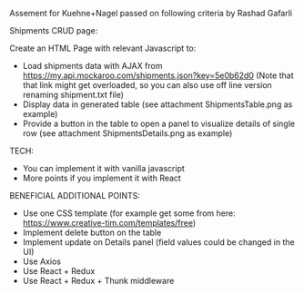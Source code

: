 Assement for Kuehne+Nagel passed on following criteria by Rashad Gafarli

Shipments CRUD page:

Create an HTML Page with relevant Javascript to:

- Load shipments data with AJAX from https://my.api.mockaroo.com/shipments.json?key=5e0b62d0
  (Note that that link might get overloaded, so you can also use off line version renaming shipment.txt file)
- Display data in generated table (see attachment ShipmentsTable.png as example)
- Provide a button in the table to open a panel to visualize details of single row (see attachment ShipmentsDetails.png as example)

TECH:

- You can implement it with vanilla javascript
- More points if you implement it with React

BENEFICIAL ADDITIONAL POINTS:

- Use one CSS template (for example get some from here: https://www.creative-tim.com/templates/free)
- Implement delete button on the table
- Implement update on Details panel (field values could be changed in the UI)
- Use Axios
- Use React + Redux
- Use React + Redux + Thunk middleware
